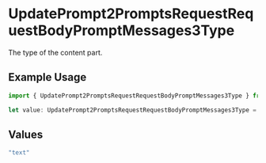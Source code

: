 # UpdatePrompt2PromptsRequestRequestBodyPromptMessages3Type

The type of the content part.

## Example Usage

```typescript
import { UpdatePrompt2PromptsRequestRequestBodyPromptMessages3Type } from "@orq-ai/node/models/operations";

let value: UpdatePrompt2PromptsRequestRequestBodyPromptMessages3Type = "text";
```

## Values

```typescript
"text"
```